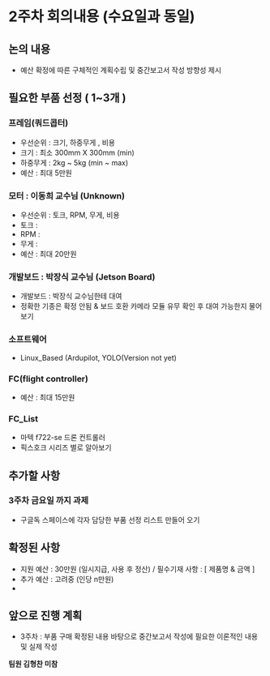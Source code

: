 # 2주차 회의내용 (수요일과 동일)

## 논의 내용
- 예산 확정에 따른 구체적인 계획수립 및 중간보고서 작성 방향성 제시

## 필요한 부품 선정 ( 1~3개 )
### 프레임(쿼드콥터)
- 우선순위 : 크기, 하중무게 , 비용
- 크기 : 최소 300mm X 300mm (min)
- 하중무게 : 2kg ~ 5kg (min ~ max)
- 예산 : 최대 5만원

### 모터 : 이동희 교수님 (Unknown) 
- 우선순위 : 토크, RPM, 무게, 비용
- 토크 :
- RPM :
- 무게 :
- 예산 : 최대 20만원

### 개발보드 : 박장식 교수님 (Jetson Board)
- 개발보드 : 박장식 교수님한테 대여
- 정확한 기종은 확정 안됨 & 보드 호환 카메라 모듈 유무 확인 후 대여 가능한지 물어보기
  
### 소프트웨어
- Linux_Based (Ardupilot, YOLO(Version not yet)

### FC(flight controller) 
- 예산 : 최대 15만원

### FC_List
- 마텍 f722-se 드론 컨트롤러
- 픽스호크 시리즈 별로 알아보기
  
## 추가할 사항
### 3주차 금요일 까지 과제
- 구글독 스페이스에 각자 담당한 부품 선정 리스트 만들어 오기

## 확정된 사항
- 지원 예산 : 30만원 (일시지급, 사용 후 정산) / 필수기재 사항 : [ 제품명 & 금액 ]
- 추가 예산 : 고려중 (인당 n만원)
- 
## 앞으로 진행 계획
- 3주차 : 부품 구매 확정된 내용 바탕으로 중간보고서 작성에 필요한 이론적인 내용 및 실제 작성


**팀원 김형찬 미참**
